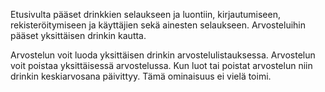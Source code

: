 Etusivulta pääset drinkkien selaukseen ja luontiin, kirjautumiseen, rekisteröitymiseen ja käyttäjien sekä ainesten
selaukseen. Arvosteluihin pääset yksittäisen drinkin kautta.

Arvostelun voit luoda yksittäisen drinkin arvostelulistauksessa. Arvostelun voit poistaa yksittäisessä arvostelussa.
Kun luot tai poistat arvostelun niin drinkin keskiarvosana päivittyy. Tämä ominaisuus ei vielä toimi.
